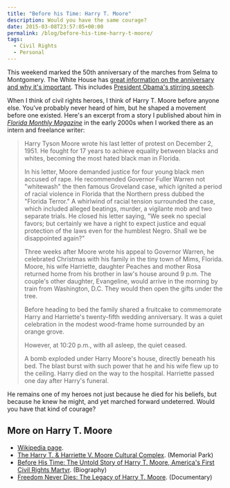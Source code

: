 ```yaml
---
title: "Before his Time: Harry T. Moore"
description: Would you have the same courage?
date: 2015-03-08T23:57:05+00:00
permalink: /blog/before-his-time-harry-t-moore/
tags:
  - Civil Rights
  - Personal
---
```


This weekend marked the 50th anniversary of the marches from Selma to Montgomery. The White House has [great information on the anniversary and why it's important](http://www.whitehouse.gov/issues/civil-rights/selma). This includes [President Obama's stirring speech](https://www.youtube.com/watch?v=gvAIvauhQGQ).

When I think of civil rights heroes, I think of Harry T. Moore before anyone else. You've probably never heard of him, but he shaped a movement before one existed. Here's an excerpt from a story I published about him in [_Florida Monthly Magazine_](http://www.floridamagazine.com) in the early 2000s when I worked there as an intern and freelance writer:

> Harry Tyson Moore wrote his last letter of protest on December 2, 1951. He fought for 17 years to achieve equality between blacks and whites, becoming the most hated black man in Florida.
>
> In his letter, Moore demanded justice for four young black men accused of rape. He recommended Governor Fuller Warren not "whitewash" the then famous Groveland case, which ignited a period of racial violence in Florida that the Northern press dubbed the "Florida Terror." A whirlwind of racial tension surrounded the case, which included alleged beatings, murder, a vigilante mob and two separate trials. He closed his letter saying, "We seek no special favors; but certainly we have a right to expect justice and equal protection of the laws even for the humblest Negro. Shall we be disappointed again?"
>
> Three weeks after Moore wrote his appeal to Governor Warren, he celebrated Christmas with his family in the tiny town of Mims, Florida. Moore, his wife Harriette, daughter Peaches and mother Rosa returned home from his brother in law's house around 9 p.m. The couple's other daughter, Evangeline, would arrive in the morning by train from Washington, D.C. They would then open the gifts under the tree.
>
> Before heading to bed the family shared a fruitcake to commemorate Harry and Harriette's twenty-fifth wedding anniversary. It was a quiet celebration in the modest wood-frame home surrounded by an orange grove.
>
> However, at 10:20 p.m., with all asleep, the quiet ceased.
>
> A bomb exploded under Harry Moore's house, directly beneath his bed. The blast burst with such power that he and his wife flew up to the ceiling. Harry died on the way to the hospital. Harriette passed one day after Harry's funeral.

He remains one of my heroes not just because he died for his beliefs, but because he knew he might, and yet marched forward undeterred. Would you have that kind of courage?

## More on Harry T. Moore

- [Wikipedia page](https://en.wikipedia.org/wiki/Harry_T._Moore).
- [The Harry T. & Harriette V. Moore Cultural Complex](http://harryharriettemoore.org). (Memorial Park)
- [Before His Time: The Untold Story of Harry T. Moore, America's First Civil Rights Martyr](http://www.amazon.com/Before-His-Time-Untold-Americas/dp/0684854538/). (Biography)
- [Freedom Never Dies: The Legacy of Harry T. Moore](http://www.pbs.org/harrymoore/index.html). (Documentary)
